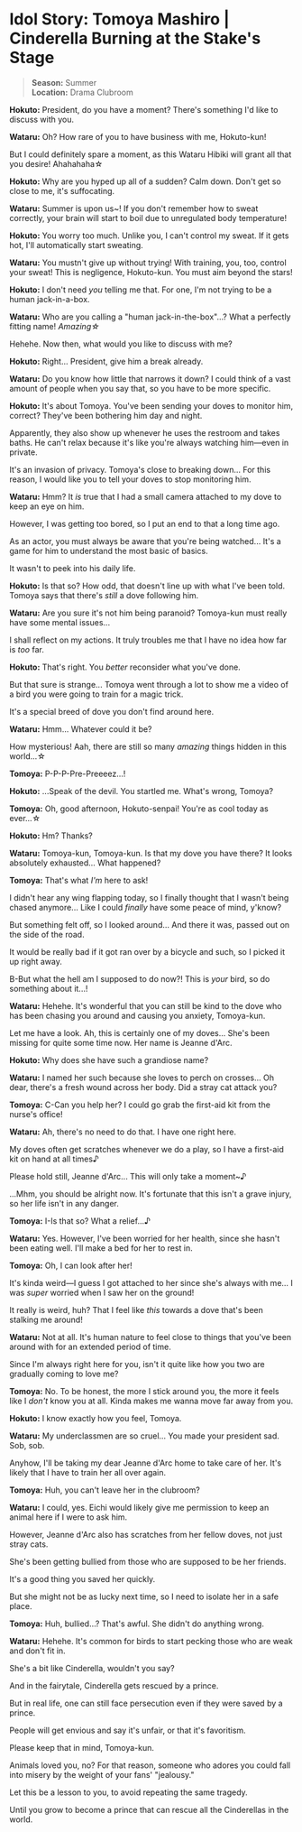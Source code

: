 # Idol Story: Tomoya Mashiro | Cinderella Burning at the Stake's Stage

> **Season:** Summer<br>
> **Location:** Drama Clubroom

**Hokuto:** President, do you have a moment? There's something I'd like to discuss with you.

**Wataru:** Oh? How rare of you to have business with me, Hokuto-kun!

But I could definitely spare a moment, as this Wataru Hibiki will grant all that you desire! Ahahahaha☆

**Hokuto:** Why are you hyped up all of a sudden? Calm down. Don't get so close to me, it's suffocating.

**Wataru:** Summer is upon us~! If you don't remember how to sweat correctly, your brain will start to boil due to unregulated body temperature!

**Hokuto:** You worry too much. Unlike you, I can't control my sweat. If it gets hot, I'll automatically start sweating.

**Wataru:** You mustn't give up without trying! With training, you, too, control your sweat! This is negligence, Hokuto-kun. You must aim beyond the stars!

**Hokuto:** I don't need *you* telling me that. For one, I'm not trying to be a human jack-in-a-box.

**Wataru:** Who are you calling a "human jack-in-the-box"...? What a perfectly fitting name! *Amazing☆*

Hehehe. Now then, what would you like to discuss with me?

**Hokuto:** Right... President, give him a break already.

**Wataru:** Do you know how little that narrows it down? I could think of a vast amount of people when you say that, so you have to be more specific.

**Hokuto:** It's about Tomoya. You've been sending your doves to monitor him, correct? They've been bothering him day and night.

Apparently, they also show up whenever he uses the restroom and takes baths. He can't relax because it's like you're always watching him—even in private.

It's an invasion of privacy. Tomoya's close to breaking down... For this reason, I would like you to tell your doves to stop monitoring him.

**Wataru:** Hmm? It *is* true that I had a small camera attached to my dove to keep an eye on him.

However, I was getting too bored, so I put an end to that a long time ago.

As an actor, you must always be aware that you're being watched... It's a game for him to understand the most basic of basics.

It wasn't to peek into his daily life.

**Hokuto:** Is that so? How odd, that doesn't line up with what I've been told. Tomoya says that there's *still* a dove following him.

**Wataru:** Are you sure it's not him being paranoid? Tomoya-kun must really have some mental issues...

I shall reflect on my actions. It truly troubles me that I have no idea how far is *too* far.

**Hokuto:** That's right. You *better* reconsider what you've done.

But that sure is strange... Tomoya went through a lot to show me a video of a bird you were going to train for a magic trick.

It's a special breed of dove you don't find around here.

**Wataru:** Hmm... Whatever could it be?

How mysterious! Aah, there are still so many *amazing* things hidden in this world...☆

**Tomoya:** P-P-P-Pre-Preeeez...!

**Hokuto:** ...Speak of the devil. You startled me. What's wrong, Tomoya?

**Tomoya:** Oh, good afternoon, Hokuto-senpai! You're as cool today as ever...☆

**Hokuto:** Hm? Thanks?

**Wataru:** Tomoya-kun, Tomoya-kun. Is that my dove you have there? It looks absolutely exhausted... What happened?

**Tomoya:** That's what *I'm* here to ask!

I didn't hear any wing flapping today, so I finally thought that I wasn't being chased anymore... Like I could *finally* have some peace of mind, y'know?

But something felt off, so I looked around... And there it was, passed out on the side of the road.

It would be really bad if it got ran over by a bicycle and such, so I picked it up right away.

B-But what the hell am I supposed to do now?! This is *your* bird, so do something about it...!

**Wataru:** Hehehe. It's wonderful that you can still be kind to the dove who has been chasing you around and causing you anxiety, Tomoya-kun.

Let me have a look. Ah, this is certainly one of my doves... She's been missing for quite some time now. Her name is Jeanne d'Arc.

**Hokuto:** Why does she have such a grandiose name?

**Wataru:** I named her such because she loves to perch on crosses... Oh dear, there's a fresh wound across her body. Did a stray cat attack you?

**Tomoya:** C-Can you help her? I could go grab the first-aid kit from the nurse's office!

**Wataru:** Ah, there's no need to do that. I have one right here.

My doves often get scratches whenever we do a play, so I have a first-aid kit on hand at all times♪

Please hold still, Jeanne d'Arc... This will only take a moment~♪

...Mhm, you should be alright now. It's fortunate that this isn't a grave injury, so her life isn't in any danger.

**Tomoya:** I-Is that so? What a relief...♪

**Wataru:** Yes. However, I've been worried for her health, since she hasn't been eating well. I'll make a bed for her to rest in.

**Tomoya:** Oh, I can look after her!

It's kinda weird—I guess I got attached to her since she's always with me... I was *super* worried when I saw her on the ground!

It really is weird, huh? That I feel like *this* towards a dove that's been stalking me around!

**Wataru:** Not at all. It's human nature to feel close to things that you've been around with for an extended period of time.

Since I'm always right here for you, isn't it quite like how you two are gradually coming to love me?

**Tomoya:** No. To be honest, the more I stick around you, the more it feels like I *don't* know you at all. Kinda makes me wanna move far away from you.

**Hokuto:** I know exactly how you feel, Tomoya.

**Wataru:** My underclassmen are so cruel... You made your president sad. Sob, sob.

Anyhow, I'll be taking my dear Jeanne d'Arc home to take care of her. It's likely that I have to train her all over again.

**Tomoya:** Huh, you can't leave her in the clubroom?

**Wataru:** I could, yes. Eichi would likely give me permission to keep an animal here if I were to ask him.

However, Jeanne d'Arc also has scratches from her fellow doves, not just stray cats.

She's been getting bullied from those who are supposed to be her friends.

It's a good thing you saved her quickly.

But she might not be as lucky next time, so I need to isolate her in a safe place.

**Tomoya:** Huh, bullied...? That's awful. She didn't do anything wrong.

**Wataru:** Hehehe. It's common for birds to start pecking those who are weak and don't fit in.

She's a bit like Cinderella, wouldn't you say?

And in the fairytale, Cinderella gets rescued by a prince.

But in real life, one can still face persecution even if they were saved by a prince.

People will get envious and say it's unfair, or that it's favoritism.

Please keep that in mind, Tomoya-kun.

Animals loved you, no? For that reason, someone who adores you could fall into misery by the weight of your fans' "jealousy."

Let this be a lesson to you, to avoid repeating the same tragedy.

Until you grow to become a prince that can rescue all the Cinderellas in the world.
